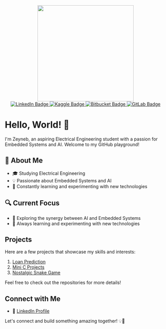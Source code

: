 
<div id="header" align="center">
  <img src="https://github.com/zby-zy/zby-zy/assets/85934122/c0133af4-9e2a-4385-af09-e9f9c5b22db3)" width="300"/>
</div>
<div id="badges" align="center">
  <a href="https://www.linkedin.com/in/zynbbayrak/">
    <img src="https://img.shields.io/badge/LinkedIn-lightgray?style=for-the-badge&logo=linkedin&logoColor=white" alt="LinkedIn Badge"/>
  </a>
  <a href="https://www.kaggle.com/zeynebbayrak">
    <img src="https://img.shields.io/badge/Kaggle-lightgray?style=for-the-badge&logo=kaggle&logoColor=white" alt="Kaggle Badge"/>
  </a>
  <a href="https://bitbucket.org/zynbbayrak/">
    <img src="https://img.shields.io/badge/Bitbucket-lightgray?style=for-the-badge&logo=bitbucket&logoColor=white" alt="Bitbucket Badge"/>
  </a>
  <a href="https://gitlab.com/zby-zy">
    <img src="https://img.shields.io/badge/GitLab-lightgray?style=for-the-badge&logo=gitlab&logoColor=white" alt="GitLab Badge"/>
  </a>
</div>


# Hello, World! 👋

I'm Zeyneb, an aspiring Electrical Engineering student with a passion for Embedded Systems and AI. Welcome to my GitHub playground!

## 🧠 About Me

- 🎓 Studying Electrical Engineering
- 💡 Passionate about Embedded Systems and AI
- 🚀 Constantly learning and experimenting with new technologies


## 🔍 Current Focus

- 🤖 Exploring the synergy between AI and Embedded Systems
- 🌱 Always learning and experimenting with new technologies

## Projects

Here are a few projects that showcase my skills and interests:

1. [Loan Prediction](https://github.com/zby-zy/loan-prediction)
2. [Mini C Projects](https://github.com/zby-zy/mini-c-projects)
3. [Nostalgic Snake Game](https://github.com/zby-zy/mini-c-projects)

Feel free to check out the repositories for more details!

## Connect with Me


- 💼 [LinkedIn Profile](https://www.linkedin.com/in/zynbbayrak/)

Let's connect and build something amazing together! 💡🚀


<br>


  
<!--
# :fire: My Stats

<div>
<img src="http://github-readme-streak-stats.herokuapp.com?user=zby-zy&theme=dark&background=000000" width="445"> 
</div>
-->

